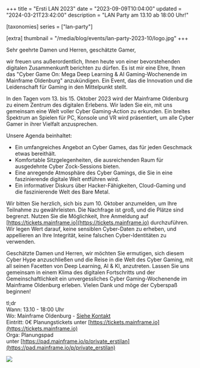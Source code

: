 +++
title = "Ersti LAN 2023"
date = "2023-09-09T10:04:00"
updated = "2024-03-21T23:42:00"
description = "LAN Party am 13.10 ab 18:00 Uhr!"

[taxonomies]
series = ["lan-party"]

[extra]
thumbnail = "/media/blog/events/lan-party-2023-10/logo.jpg"
+++

Sehr geehrte Damen und Herren, geschätzte Gamer,

wir freuen uns außerordentlich, Ihnen heute von einer bevorstehenden digitalen Zusammenkunft berichten zu dürfen. Es ist
mir eine Ehre, Ihnen das "Cyber Game On: Mega Deep Learning & AI Gaming-Wochenende im Mainframe Oldenburg" anzukündigen.
Ein Event, das die Innovation und die Leidenschaft für Gaming in den Mittelpunkt stellt.

In den Tagen vom 13. bis 15. Oktober 2023 wird der Mainframe Oldenburg zu einem Zentrum des digitalen Erlebens. Wir
laden Sie ein, mit uns gemeinsam eine Welt voller Cyber Gaming-Action zu erkunden. Ein breites Spektrum an Spielen für
PC, Konsole und VR wird präsentiert, um alle Cyber Gamer in ihrer Vielfalt anzusprechen.

Unsere Agenda beinhaltet:

- Ein umfangreiches Angebot an Cyber Games, das für jeden Geschmack etwas bereithält.
- Komfortable Sitzgelegenheiten, die ausreichenden Raum für ausgedehnte Cyber Zock-Sessions bieten.
- Eine anregende Atmosphäre des Cyber Gamings, die Sie in eine faszinierende digitale Welt entführen wird.
- Ein informativer Diskurs über Hacker-Fähigkeiten, Cloud-Gaming und die faszinierende Welt des Bare Metal.

Wir bitten Sie herzlich, sich bis zum 10. Oktober anzumelden, um Ihre Teilnahme zu gewährleisten. Die Nachfrage ist
groß, und die Plätze sind begrenzt. Nutzen Sie die Möglichkeit, Ihre Anmeldung
auf [https://tickets.mainframe.io](https://tickets.mainframe.io) durchzuführen. Wir legen Wert darauf, keine
sensiblen Cyber-Daten zu erheben, und appellieren an Ihre Integrität, keine falschen Cyber-Identitäten zu verwenden.

Geschätzte Damen und Herren, wir möchten Sie ermutigen, sich diesem Cyber Hype anzuschließen und die Reise in die Welt
des Cyber Gaming, mit all seinen Facetten von Deep Learning, AI & KI, anzutreten. Lassen Sie uns gemeinsam in einem
Klima des digitalen Fortschritts und der Gemeinschaftlichkeit ein unvergessliches Cyber Gaming-Wochenende im Mainframe
Oldenburg erleben. Vielen Dank und möge der Cyberspaß beginnen!

tl;dr  
Wann: 13.10 - 18:00 Uhr  
Wo: Mainframe Oldenburg - [Siehe Kontakt](@/contact.md#Anreise)  
Eintritt: 0€ Planungstickets unter [https://tickets.mainframe.io](https://tickets.mainframe.io)  
Orga: Planungspad  
unter [https://pad.mainframe.io/p/private_erstilan](https://pad.mainframe.io/p/private_erstilan)

![](/media/blog/events/lan-party-2023-10/lan-2023-10.jpg)
